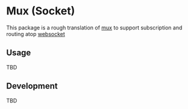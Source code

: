 # Mux (Socket)

This package is a rough translation of [mux](https://github.com/gorilla/mux) to support
subscription and routing atop [websocket](https://github.com/gorilla/websocket)

## Usage 

TBD 

## Development 

TBD

